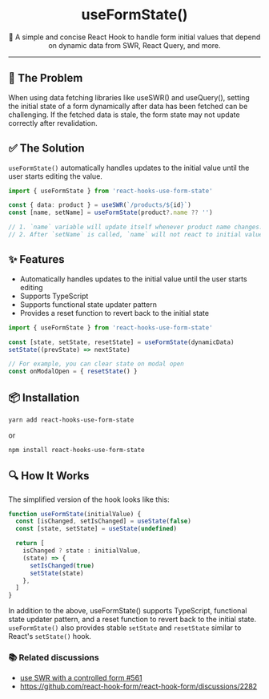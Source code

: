 <div align="center">
<h1>useFormState()</h1>
<p>🎉 A simple and concise React Hook to handle form initial values that depend on dynamic data from SWR, React Query, and more.</p>
</div>

---

## 🚧 The Problem

When using data fetching libraries like useSWR() and useQuery(), setting the initial state of a form dynamically after data has been fetched can be challenging. If the fetched data is stale, the form state may not update correctly after revalidation.

## ✅ The Solution

`useFormState()` automatically handles updates to the initial value until the user starts editing the value.

```typescript
import { useFormState } from 'react-hooks-use-form-state'

const { data: product } = useSWR(`/products/${id}`)
const [name, setName] = useFormState(product?.name ?? '')

// 1. `name` variable will update itself whenever product name changes.
// 2. After `setName` is called, `name` will not react to initial value changes, preventing any loss of changes made manually.
```

## ✨ Features

- Automatically handles updates to the initial value until the user starts editing
- Supports TypeScript
- Supports functional state updater pattern
- Provides a reset function to revert back to the initial state

```typescript
import { useFormState } from 'react-hooks-use-form-state'

const [state, setState, resetState] = useFormState(dynamicData)
setState((prevState) => nextState)

// For example, you can clear state on modal open
const onModalOpen = { resetState() }
```

## 📦 Installation

```bash
yarn add react-hooks-use-form-state
```

or

```bash
npm install react-hooks-use-form-state
```

## 🔍 How It Works

The simplified version of the hook looks like this:

```typescript
function useFormState(initialValue) {
  const [isChanged, setIsChanged] = useState(false)
  const [state, setState] = useState(undefined)

  return [
    isChanged ? state : initialValue,
    (state) => {
      setIsChanged(true)
      setState(state)
    },
  ]
}
```

In addition to the above, useFormState() supports TypeScript, functional state
updater pattern, and a reset function to revert back to the initial state.
`useFormState()` also provides stable `setState` and `resetState` similar to React's
`setState()` hook.

### 📚 Related discussions

- [use SWR with a controlled form #561](https://github.com/vercel/swr/discussions/561)
- https://github.com/react-hook-form/react-hook-form/discussions/2282
